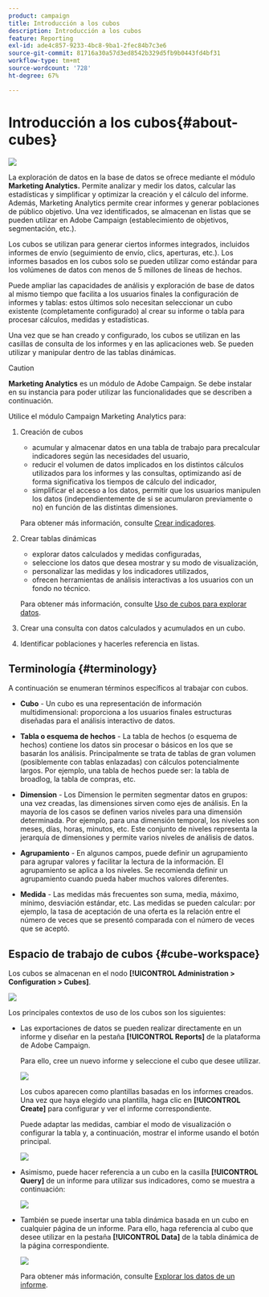```yaml
---
product: campaign
title: Introducción a los cubos
description: Introducción a los cubos
feature: Reporting
exl-id: ade4c857-9233-4bc8-9ba1-2fec84b7c3e6
source-git-commit: 81716a30a57d3ed8542b329d5fb9b0443fd4bf31
workflow-type: tm+mt
source-wordcount: '728'
ht-degree: 67%

---
```


# Introducción a los cubos{#about-cubes}

![](../../assets/common.svg)

La exploración de datos en la base de datos se ofrece mediante el módulo **Marketing Analytics.** Permite analizar y medir los datos, calcular las estadísticas y simplificar y optimizar la creación y el cálculo del informe. Además, Marketing Analytics permite crear informes y generar poblaciones de público objetivo. Una vez identificados, se almacenan en listas que se pueden utilizar en Adobe Campaign (establecimiento de objetivos, segmentación, etc.).

Los cubos se utilizan para generar ciertos informes integrados, incluidos informes de envío (seguimiento de envío, clics, aperturas, etc.). Los informes basados en los cubos solo se pueden utilizar como estándar para los volúmenes de datos con menos de 5 millones de líneas de hechos.

Puede ampliar las capacidades de análisis y exploración de base de datos al mismo tiempo que facilita a los usuarios finales la configuración de informes y tablas: estos últimos solo necesitan seleccionar un cubo existente (completamente configurado) al crear su informe o tabla para procesar cálculos, medidas y estadísticas.

Una vez que se han creado y configurado, los cubos se utilizan en las casillas de consulta de los informes y en las aplicaciones web. Se pueden utilizar y manipular dentro de las tablas dinámicas.

>[!CAUTION]
>
>**Marketing Analytics** es un módulo de Adobe Campaign. Se debe instalar en su instancia para poder utilizar las funcionalidades que se describen a continuación.

Utilice el módulo Campaign Marketing Analytics para:

1. Creación de cubos

   * acumular y almacenar datos en una tabla de trabajo para precalcular indicadores según las necesidades del usuario,
   * reducir el volumen de datos implicados en los distintos cálculos utilizados para los informes y las consultas, optimizando así de forma significativa los tiempos de cálculo del indicador,
   * simplificar el acceso a los datos, permitir que los usuarios manipulen los datos (independientemente de si se acumularon previamente o no) en función de las distintas dimensiones.

   Para obtener más información, consulte [Crear indicadores](../../reporting/using/creating-indicators.md).

1. Crear tablas dinámicas

   * explorar datos calculados y medidas configuradas,
   * seleccione los datos que desea mostrar y su modo de visualización,
   * personalizar las medidas y los indicadores utilizados,
   * ofrecen herramientas de análisis interactivas a los usuarios con un fondo no técnico.

   Para obtener más información, consulte [Uso de cubos para explorar datos](../../reporting/using/using-cubes-to-explore-data.md).

1. Crear una consulta con datos calculados y acumulados en un cubo.
1. Identificar poblaciones y hacerles referencia en listas.

## Terminología {#terminology}

A continuación se enumeran términos específicos al trabajar con cubos.

* **Cubo** - Un cubo es una representación de información multidimensional: proporciona a los usuarios finales estructuras diseñadas para el análisis interactivo de datos.

* **Tabla o esquema de hechos** - La tabla de hechos (o esquema de hechos) contiene los datos sin procesar o básicos en los que se basarán los análisis. Principalmente se trata de tablas de gran volumen (posiblemente con tablas enlazadas) con cálculos potencialmente largos. Por ejemplo, una tabla de hechos puede ser: la tabla de broadlog, la tabla de compras, etc.

* **Dimension** - Los Dimension le permiten segmentar datos en grupos: una vez creadas, las dimensiones sirven como ejes de análisis. En la mayoría de los casos se definen varios niveles para una dimensión determinada. Por ejemplo, para una dimensión temporal, los niveles son meses, días, horas, minutos, etc. Este conjunto de niveles representa la jerarquía de dimensiones y permite varios niveles de análisis de datos.

* **Agrupamiento** - En algunos campos, puede definir un agrupamiento para agrupar valores y facilitar la lectura de la información. El agrupamiento se aplica a los niveles. Se recomienda definir un agrupamiento cuando pueda haber muchos valores diferentes.

* **Medida** - Las medidas más frecuentes son suma, media, máximo, mínimo, desviación estándar, etc. Las medidas se pueden calcular: por ejemplo, la tasa de aceptación de una oferta es la relación entre el número de veces que se presentó comparada con el número de veces que se aceptó.

## Espacio de trabajo de cubos {#cube-workspace}

Los cubos se almacenan en el nodo **[!UICONTROL Administration > Configuration > Cubes]**.

![](assets/s_advuser_cube_node.png)

Los principales contextos de uso de los cubos son los siguientes:

* Las exportaciones de datos se pueden realizar directamente en un informe y diseñar en la pestaña **[!UICONTROL Reports]** de la plataforma de Adobe Campaign.

   Para ello, cree un nuevo informe y seleccione el cubo que desee utilizar.

   ![](assets/cube_create_new.png)

   Los cubos aparecen como plantillas basadas en los informes creados. Una vez que haya elegido una plantilla, haga clic en **[!UICONTROL Create]** para configurar y ver el informe correspondiente.

   Puede adaptar las medidas, cambiar el modo de visualización o configurar la tabla y, a continuación, mostrar el informe usando el botón principal.

   ![](assets/cube_display_new.png)

* Asimismo, puede hacer referencia a un cubo en la casilla **[!UICONTROL Query]** de un informe para utilizar sus indicadores, como se muestra a continuación:

   ![](assets/s_advuser_query_using_a_cube.png)

* También se puede insertar una tabla dinámica basada en un cubo en cualquier página de un informe. Para ello, haga referencia al cubo que desee utilizar en la pestaña **[!UICONTROL Data]** de la tabla dinámica de la página correspondiente.

   ![](assets/s_advuser_cube_in_report.png)

   Para obtener más información, consulte [Explorar los datos de un informe](../../reporting/using/using-cubes-to-explore-data.md#exploring-the-data-in-a-report).

